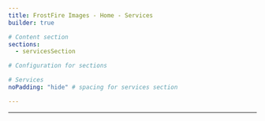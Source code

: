 ```yaml
---
title: FrostFire Images - Home - Services
builder: true

# Content section
sections:
  - servicesSection

# Configuration for sections

# Services
noPadding: "hide" # spacing for services section

---
```

<div id="my-store-110193759"></div>
<div>
    <script data-cfasync="false" type="text/javascript" src="https://app.ecwid.com/script.js?110193759&data_platform=code&data_date=2024-11-14" charset="utf-8"></script>
    <script type="text/javascript"> xProductBrowser("categoriesPerRow=3","views=grid(20,3) list(60) table(60)","categoryView=grid","searchView=list","id=my-store-110193759");</script>
</div>

---